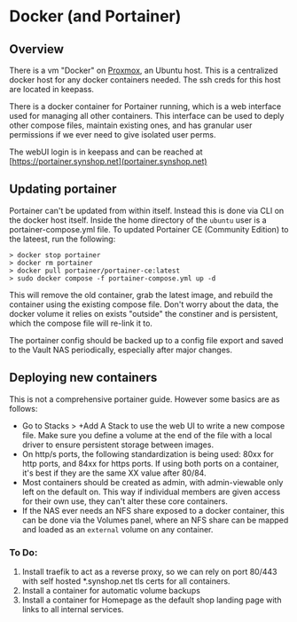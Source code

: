 # Docker (and Portainer)

## Overview

There is a vm "Docker" on [Proxmox](/admins/proxmox/), an Ubuntu host. This is a centralized docker host for any docker containers needed. The ssh creds for this host are located in keepass.

There is a docker container for Portainer running, which is a web interface used for managing all other containers. This interface can be used to deply other compose files, maintain existing ones, and has granular user permissions if we ever need to give isolated user perms.

The webUI login is in keepass and can be reached at [https://portainer.synshop.net](portainer.synshop.net)

## Updating portainer

Portainer can't be updated from within itself. Instead this is done via CLI on the docker host itself. Inside the home directory of the `ubuntu` user is a portainer-compose.yml file. To updated Portainer CE (Community Edition) to the lateest, run the following:
```
> docker stop portainer
> docker rm portainer
> docker pull portainer/portainer-ce:latest
> sudo docker compose -f portainer-compose.yml up -d
```
This will remove the old container, grab the latest image, and rebuild the container using the existing compose file. Don't worry about the data, the docker volume it relies on exists "outside" the constiner and is persistent, which the compose file will re-link it to.

The portainer config should be backed up to a config file export and saved to the Vault NAS periodically, especially after major changes.

## Deploying new containers

This is not a comprehensive portainer guide. However some basics are as follows:

* Go to Stacks > +Add A Stack to use the web UI to write a new compose file. Make sure you define a volume at the end of the file with a local driver to ensure persistent storage between images.
* On http/s ports, the following standardization is being used: 80xx for http ports, and 84xx for https ports. If using both ports on a container, it's best if they are the same XX value after 80/84.
* Most containers should be created as admin, with admin-viewable only left on the default on. This way if individual members are given access for their own use, they can't alter these core containers.
* If the NAS ever needs an NFS share exposed to a docker container, this can be done via the Volumes panel, where an NFS share can be mapped and loaded as an `external` volume on any container.

### To Do:

1. Install traefik to act as a reverse proxy, so we can rely on port 80/443 with self hosted *.synshop.net tls certs for all containers.
2. Install a container for automatic volume backups
3. Install a container for Homepage as the default shop landing page with links to all internal services. 
